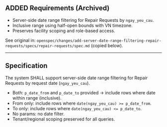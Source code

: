 ## ADDED Requirements (Archived)

- Server-side date range filtering for Repair Requests by `ngay_yeu_cau`.
- Inclusive range using half-open bounds with VN timezone.
- Preserves facility scoping and role-based access.

See original in: `openspec/changes/add-server-date-range-filtering-repair-requests/specs/repair-requests/spec.md` (copied below).

---

## Specification

The system SHALL support server-side date range filtering for Repair Requests by request date (`ngay_yeu_cau`).

- Both: `p_date_from` and `p_date_to` provided → include rows where date within range (inclusive).
- From only: include rows where `date(ngay_yeu_cau) >= p_date_from`.
- To only: include rows where `date(ngay_yeu_cau) <= p_date_to`.
- No params: no date filter.
- Tenant/regional scoping preserved for all queries.
